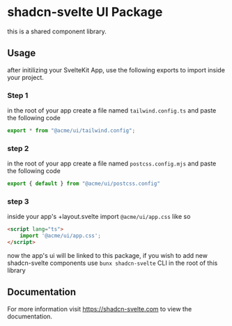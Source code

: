 # shadcn-svelte UI Package

this is a shared component library.

## Usage

after initilizing your SvelteKit App, use the following exports to import inside your project.

### Step 1

in the root of your app create a file named `tailwind.config.ts` and paste the following code

```ts
export * from "@acme/ui/tailwind.config";
```

### step 2

in the root of your app create a file named `postcss.config.mjs` and paste the following code

```mjs
export { default } from "@acme/ui/postcss.config"
```

### step 3

inside your app's +layout.svelte import `@acme/ui/app.css` like so

```html
<script lang="ts">
	import '@acme/ui/app.css';
</script>
```

now the app's ui will be linked to this package, if you wish to add new shadcn-svelte components use `bunx shadcn-svelte` CLI in the root of this library

## Documentation

For more information visit https://shadcn-svelte.com to view the documentation.
